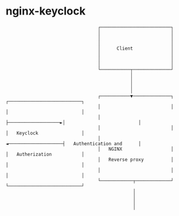 # nginx-keyclock

                                      ┌──────────────────────────┐
                                      │                          │
                                      │                          │
                                      │                          │
                                      │      Client              │
                                      │                          │
                                      │                          │
                                      │                          │
                                      └───────────┬──────────────┘
                                                  │
                                                  │
                                                  │
                                                  │
                                      ┌───────────▼──────────────┐                    ┌───────────────────────────┐
                                      │                          │                    │                           │
                                      │                          ├───────────────────►│                           │
                                      │                          │                    │   Keyclock                │
                                      │                          ◄────────────────────┤   Authentication and      │
                                      │   NGINX                  │                    │   Autherization           │
                                      │   Reverse proxy          │                    │                           │
                                      │                          │                    │                           │
                                      └────────────┬─────────────┘                    └───────────────────────────┘
                                                   │
                                                   │
                                                   │
                                                   │
        
